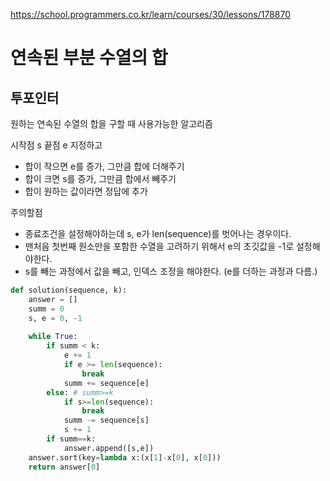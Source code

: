 https://school.programmers.co.kr/learn/courses/30/lessons/178870

# 연속된 부분 수열의 합
## 투포인터
원하는 연속된 수열의 합을 구할 때 사용가능한 알고리즘

시작점 s 끝점 e 지정하고 
- 합이 작으면 e를 증가, 그만큼 합에 더해주기
- 합이 크면 s를 증가, 그만큼 합에서 빼주기
- 합이 원하는 값이라면 정답에 추가

주의할점
- 종료조건을 설정해야하는데 s, e가 len(sequence)를 벗어나는 경우이다.
- 맨처음 첫번째 원소만을 포함한 수열을 고려하기 위해서 e의 초깃값을 -1로 설정해야한다.
- s를 빼는 과정에서 값을 빼고, 인덱스 조정을 해야한다. (e를 더하는 과정과 다름.)

```python
def solution(sequence, k):
    answer = []
    summ = 0
    s, e = 0, -1
    
    while True:
        if summ < k:
            e += 1
            if e >= len(sequence):
                break
            summ += sequence[e]
        else: # summ>=k
            if s>=len(sequence):
                break
            summ -= sequence[s]
            s += 1
        if summ==k:
            answer.append([s,e])
    answer.sort(key=lambda x:(x[1]-x[0], x[0]))
    return answer[0]
```